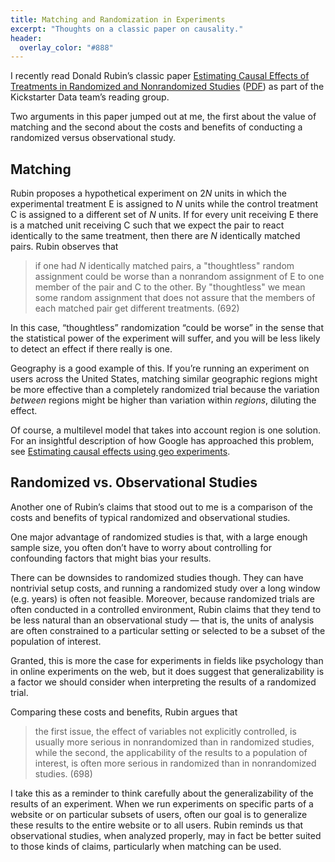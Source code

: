```yaml
---
title: Matching and Randomization in Experiments
excerpt: "Thoughts on a classic paper on causality."
header:
  overlay_color: "#888"
---
```


I recently read Donald Rubin’s classic paper [Estimating Causal Effects of Treatments in Randomized and Nonrandomized Studies](https://dx.doi.org/10.1037/h0037350) ([PDF](https://www.biostat.jhsph.edu/~dscharf/Causal/rubin.journ.psych.ed.pdf)) as part of the Kickstarter Data team’s reading group.

Two arguments in this paper jumped out at me, the first about the value of matching and the second about the costs and benefits of conducting a randomized versus observational study.

## Matching

Rubin proposes a hypothetical experiment on 2*N* units in which the experimental treatment E is assigned to *N* units while the control treatment C is assigned to a different set of *N* units. If for every unit receiving E there is a matched unit receiving C such that we expect the pair to react identically to the same treatment, then there are *N* identically matched pairs. Rubin observes that

> if one had *N* identically matched pairs, a "thoughtless" random assignment could be worse than a nonrandom assignment of E to one member of the pair and C to the other. By "thoughtless" we mean some random assignment that does not assure that the members of each matched pair get different treatments. (692)

In this case, “thoughtless” randomization “could be worse” in the sense that the statistical power of the experiment will suffer, and you will be less likely to detect an effect if there really is one.

Geography is a good example of this. If you’re running an experiment on users across the United States, matching similar geographic regions might be more effective than a completely randomized trial because the variation *between* regions might be higher than variation within *regions*, diluting the effect.

Of course, a multilevel model that takes into account region is one solution. For an insightful description of how Google has approached this problem, see [Estimating causal effects using geo experiments](https://www.unofficialgoogledatascience.com/2016/06/estimating-causal-effects-using-geo.html).

## Randomized vs. Observational Studies

Another one of Rubin’s claims that stood out to me is a comparison of the costs and benefits of typical randomized and observational studies.

One major advantage of randomized studies is that, with a large enough sample size, you often don’t have to worry about controlling for confounding factors that might bias your results.

There can be downsides to randomized studies though. They can have nontrivial setup costs, and running a randomized study over a long window (e.g. years) is often not feasible. Moreover, because randomized trials are often conducted in a controlled environment, Rubin claims that they tend to be less natural than an observational study — that is, the units of analysis are often constrained to a particular setting or selected to be a subset of the population of interest.

Granted, this is more the case for experiments in fields like psychology than in online experiments on the web, but it does suggest that generalizability is a factor we should consider when interpreting the results of a randomized trial.

Comparing these costs and benefits, Rubin argues that

> the first issue, the effect of variables not explicitly controlled, is usually more serious in nonrandomized than in randomized studies, while the second, the applicability of the results to a population of interest, is often more serious in randomized than in nonrandomized studies. (698)

I take this as a reminder to think carefully about the generalizability of the results of an experiment. When we run experiments on specific parts of a website or on particular subsets of users, often our goal is to generalize these results to the entire website or to all users. Rubin reminds us that observational studies, when analyzed properly, may in fact be better suited to those kinds of claims, particularly when matching can be used.
